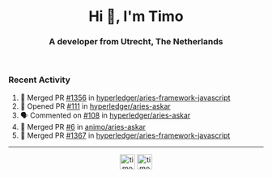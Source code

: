 <h1 align="center">Hi 👋, I'm Timo</h1>
<h3 align="center">A developer from Utrecht, The Netherlands</h3>
<br/>
<!-- https://github.com/rahuldkjain/github-profile-readme-generator --!>

<!--  <p align="left"><img src="https://github-readme-stats.vercel.app/api?username=timoglastra&show_icons=true&count_private=true&" alt="timoglastra" /></p> --!>

<!--
Github language stats
<p align="left"><img src="https://github-readme-stats.vercel.app/api/top-langs/?username=timoglastra&layout=compact" alt="timoglastra" /><p>
-->

<!-- Codestats language stats -->
<!-- <p align="left"><img src="https://codestats-readme.vercel.app/api/top-langs/?username=timoglastra&layout=compact&language_count=12" alt="timoglastra" /><p>    --!>
  
<h3>Recent Activity</h3>

<!--START_SECTION:activity-->
1. 🎉 Merged PR [#1356](https://github.com/hyperledger/aries-framework-javascript/pull/1356) in [hyperledger/aries-framework-javascript](https://github.com/hyperledger/aries-framework-javascript)
2. 💪 Opened PR [#111](https://github.com/hyperledger/aries-askar/pull/111) in [hyperledger/aries-askar](https://github.com/hyperledger/aries-askar)
3. 🗣 Commented on [#108](https://github.com/hyperledger/aries-askar/issues/108) in [hyperledger/aries-askar](https://github.com/hyperledger/aries-askar)
4. 🎉 Merged PR [#6](https://github.com/animo/aries-askar/pull/6) in [animo/aries-askar](https://github.com/animo/aries-askar)
5. 🎉 Merged PR [#1367](https://github.com/hyperledger/aries-framework-javascript/pull/1367) in [hyperledger/aries-framework-javascript](https://github.com/hyperledger/aries-framework-javascript)
<!--END_SECTION:activity-->

---

<p align="center">
<a href="https://twitter.com/timoglastra" target="blank"><img align="center" src="https://cdn.jsdelivr.net/npm/simple-icons@3.0.1/icons/twitter.svg" alt="timoglastra" height="30" width="30" /></a>
<a href="https://linkedin.com/in/timoglastra" target="blank"><img align="center" src="https://cdn.jsdelivr.net/npm/simple-icons@3.0.1/icons/linkedin.svg" alt="timoglastra" height="30" width="30" /></a>
</p>



